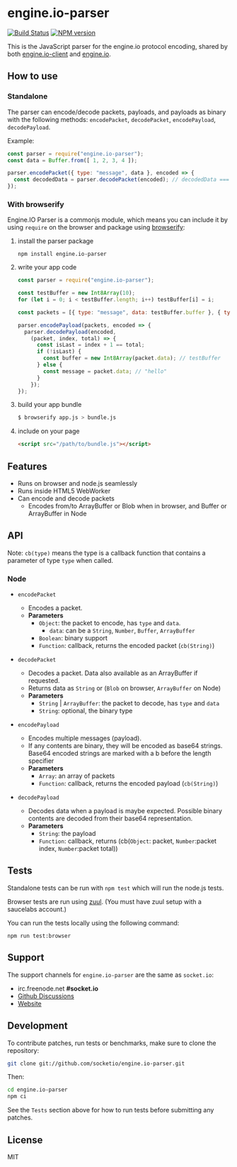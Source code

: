 # engine.io-parser

[![Build Status](https://github.com/socketio/engine.io-parser/workflows/CI/badge.svg?branch=main)](https://github.com/socketio/engine.io-parser/actions)
[![NPM version](https://badge.fury.io/js/engine.io-parser.svg)](https://npmjs.com/package/engine.io-parser)

This is the JavaScript parser for the engine.io protocol encoding,
shared by both
[engine.io-client](https://github.com/socketio/engine.io-client) and
[engine.io](https://github.com/socketio/engine.io).

## How to use

### Standalone

The parser can encode/decode packets, payloads, and payloads as binary
with the following methods: `encodePacket`, `decodePacket`, `encodePayload`,
`decodePayload`.

Example:

```js
const parser = require("engine.io-parser");
const data = Buffer.from([ 1, 2, 3, 4 ]);

parser.encodePacket({ type: "message", data }, encoded => {
  const decodedData = parser.decodePacket(encoded); // decodedData === data
});
```

### With browserify

Engine.IO Parser is a commonjs module, which means you can include it by using
`require` on the browser and package using [browserify](http://browserify.org/):

1. install the parser package

    ```shell
    npm install engine.io-parser
    ```

1. write your app code

    ```js
    const parser = require("engine.io-parser");

    const testBuffer = new Int8Array(10);
    for (let i = 0; i < testBuffer.length; i++) testBuffer[i] = i;

    const packets = [{ type: "message", data: testBuffer.buffer }, { type: "message", data: "hello" }];

    parser.encodePayload(packets, encoded => {
      parser.decodePayload(encoded,
        (packet, index, total) => {
          const isLast = index + 1 == total;
          if (!isLast) {
            const buffer = new Int8Array(packet.data); // testBuffer
          } else {
            const message = packet.data; // "hello"
          }
        });
    });
    ```

1. build your app bundle

    ```bash
    $ browserify app.js > bundle.js
    ```

1. include on your page

    ```html
    <script src="/path/to/bundle.js"></script>
    ```

## Features

- Runs on browser and node.js seamlessly
- Runs inside HTML5 WebWorker
- Can encode and decode packets
  - Encodes from/to ArrayBuffer or Blob when in browser, and Buffer or ArrayBuffer in Node

## API

Note: `cb(type)` means the type is a callback function that contains a parameter of type `type` when called.

### Node

- `encodePacket`
  - Encodes a packet.
  - **Parameters**
    - `Object`: the packet to encode, has `type` and `data`.
      - `data`: can be a `String`, `Number`, `Buffer`, `ArrayBuffer`
    - `Boolean`: binary support
    - `Function`: callback, returns the encoded packet (`cb(String)`)
- `decodePacket`
  - Decodes a packet. Data also available as an ArrayBuffer if requested.
  - Returns data as `String` or (`Blob` on browser, `ArrayBuffer` on Node)
  - **Parameters**
    - `String` | `ArrayBuffer`: the packet to decode, has `type` and `data`
    - `String`: optional, the binary type

- `encodePayload`
  - Encodes multiple messages (payload).
  - If any contents are binary, they will be encoded as base64 strings. Base64
    encoded strings are marked with a b before the length specifier
  - **Parameters**
    - `Array`: an array of packets
    - `Function`: callback, returns the encoded payload (`cb(String)`)
- `decodePayload`
  - Decodes data when a payload is maybe expected. Possible binary contents are
    decoded from their base64 representation.
  - **Parameters**
    - `String`: the payload
    - `Function`: callback, returns (cb(`Object`: packet, `Number`:packet index, `Number`:packet total))

## Tests

Standalone tests can be run with `npm test` which will run the node.js tests.

Browser tests are run using [zuul](https://github.com/defunctzombie/zuul).
(You must have zuul setup with a saucelabs account.)

You can run the tests locally using the following command:

```
npm run test:browser
```

## Support

The support channels for `engine.io-parser` are the same as `socket.io`:

- irc.freenode.net **#socket.io**
- [Github Discussions](https://github.com/socketio/socket.io/discussions)
- [Website](https://socket.io)

## Development

To contribute patches, run tests or benchmarks, make sure to clone the
repository:

```bash
git clone git://github.com/socketio/engine.io-parser.git
```

Then:

```bash
cd engine.io-parser
npm ci
```

See the `Tests` section above for how to run tests before submitting any patches.

## License

MIT
